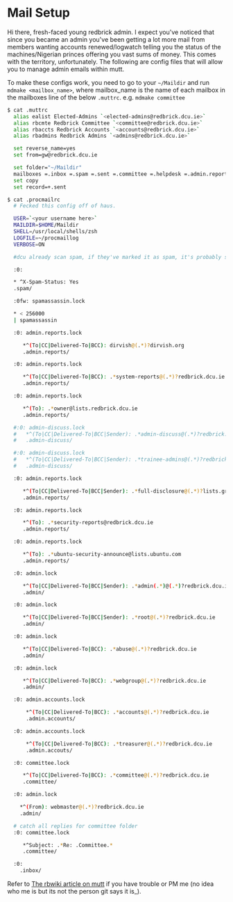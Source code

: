 # Mail Setup

Hi there, fresh-faced young redbrick admin. I expect you've noticed that since you became an admin
you've been getting a lot more mail from members wanting accounts renewed/logwatch telling you the
status of the machines/Nigerian princes offering you vast sums of money. This comes with the
territory, unfortunately. The following are config files that will allow you to manage admin emails
within mutt.

To make these configs work, you need to go to your `~/Maildir` and run `mdmake <mailbox_name>`,
where mailbox_name is the name of each mailbox in the mailboxes line of the below `.muttrc`.
e.g. `mdmake committee`

``` bash
$ cat .muttrc
  alias ealist Elected-Admins `<elected-admins@redbrick.dcu.ie>`
  alias rbcmte Redbrick Committee `<committee@redbrick.dcu.ie>`
  alias rbaccts Redbrick Accounts `<accounts@redbrick.dcu.ie>`
  alias rbadmins Redbrick Admins `<admins@redbrick.dcu.ie>`

  set reverse_name=yes
  set from=gw@redbrick.dcu.ie

  set folder="~/Maildir"
  mailboxes =.inbox =.spam =.sent =.committee =.helpdesk =.admin.reports =.admin
  set copy
  set record=+.sent
```

``` bash
$ cat .procmailrc
  # Fecked this config off of haus.

  USER=`<your username here>`
  MAILDIR=$HOME/Maildir
  SHELL=/usr/local/shells/zsh
  LOGFILE=~/procmaillog
  VERBOSE=ON

  #dcu already scan spam, if they've marked it as spam, it's probably spam.

  :0:

  * ^X-Spam-Status: Yes
  .spam/

  :0fw: spamassassin.lock

  * < 256000
  | spamassassin

  :0: admin.reports.lock

     *^(To|CC|Delivered-To|BCC): dirvish@(.*)?dirvish.org
     .admin.reports/

  :0: admin.reports.lock

     *^(To|CC|Delivered-To|BCC): .*system-reports@(.*)?redbrick.dcu.ie
     .admin.reports/

  :0: admin.reports.lock

     *^(To): .*owner@lists.redbrick.dcu.ie
     .admin.reports/

  #:0: admin-discuss.lock
  #   *^(To|CC|Delivered-To|BCC|Sender): .*admin-discuss@(.*)?redbrick.dcu.ie
  #   .admin-discuss/

  #:0: admin-discuss.lock
  #   *^(To|CC|Delivered-To|BCC|Sender): .*trainee-admins@(.*)?redbrick.dcu.ie
  #   .admin-discuss/

  :0: admin.reports.lock

     *^(To|CC|Delivered-To|BCC|Sender): .*full-disclosure@(.*)?lists.grok.org.uk
     .admin.reports/

  :0: admin.reports.lock

     *^(To): .*security-reports@redbrick.dcu.ie
     .admin.reports/

  :0: admin.reports.lock

     *^(To): .*ubuntu-security-announce@lists.ubuntu.com
     .admin.reports/

  :0: admin.lock

     *^(To|CC|Delivered-To|BCC|Sender): .*admin(.*)@(.*)?redbrick.dcu.ie
     .admin/

  :0: admin.lock

     *^(To|CC|Delivered-To|BCC|Sender): .*root@(.*)?redbrick.dcu.ie
     .admin/

  :0: admin.lock

     *^(To|CC|Delivered-To|BCC): .*abuse@(.*)?redbrick.dcu.ie
     .admin/

  :0: admin.lock

     *^(To|CC|Delivered-To|BCC): .*webgroup@(.*)?redbrick.dcu.ie
     .admin/

  :0: admin.accounts.lock

      *^(To|CC|Delivered-To|BCC): .*accounts@(.*)?redbrick.dcu.ie
      .admin.accounts/

  :0: admin.accounts.lock

      *^(To|CC|Delivered-To|BCC): .*treasurer@(.*)?redbrick.dcu.ie
      .admin.accouts/

  :0: committee.lock

     *^(To|CC|Delivered-To|BCC): .*committee@(.*)?redbrick.dcu.ie
     .committee/

  :0: admin.lock

    *^(From): webmaster@(.*)?redbrick.dcu.ie
    .admin/

  # catch all replies for committee folder
  :0: committee.lock

     *^Subject: .*Re: .Committee.*
     .committee/

  :0:
    .inbox/
```

Refer to [The rbwiki article on mutt](http://wiki.redbrick.dcu.ie/mw/Mutt) if you have trouble or PM
me (no idea who me is but its not the person git says it is_).
